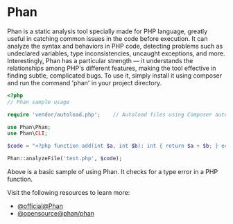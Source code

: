 # Phan

Phan is a static analysis tool specially made for PHP language, greatly useful in catching common issues in the code before execution. It can analyze the syntax and behaviors in PHP code, detecting problems such as undeclared variables, type inconsistencies, uncaught exceptions, and more. Interestingly, Phan has a particular strength — it understands the relationships among PHP's different features, making the tool effective in finding subtle, complicated bugs. To use it, simply install it using composer and run the command 'phan' in your project directory.

```php
<?php
// Phan sample usage

require 'vendor/autoload.php';    // Autoload files using Composer autoload

use Phan\Phan;
use Phan\CLI;

$code = "<?php function add(int $a, int $b): int { return $a + $b; } echo add('hello', 'world');"; // code with a type error

Phan::analyzeFile('test.php', $code);
```
Above is a basic sample of using Phan. It checks for a type error in a PHP function.

Visit the following resources to learn more:

- [@official@Phan](https://phan.github.io/)
- [@opensource@phan/phan](https://github.com/phan/phan)
